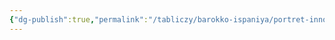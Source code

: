 ```yaml
---
{"dg-publish":true,"permalink":"/tabliczy/barokko-ispaniya/portret-innokentiya-xx/","dgPassFrontmatter":true}
---
```



